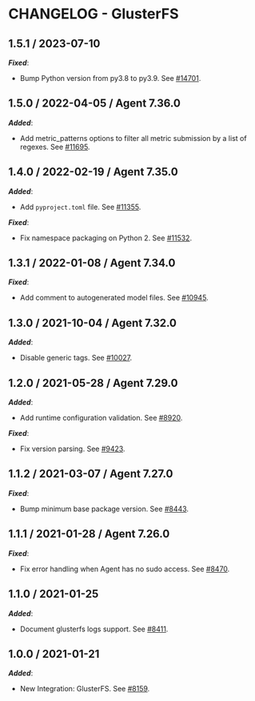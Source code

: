 # CHANGELOG - GlusterFS

## 1.5.1 / 2023-07-10

***Fixed***:

* Bump Python version from py3.8 to py3.9. See [#14701](https://github.com/DataDog/integrations-core/pull/14701).

## 1.5.0 / 2022-04-05 / Agent 7.36.0

***Added***: 

* Add metric_patterns options to filter all metric submission by a list of regexes. See [#11695](https://github.com/DataDog/integrations-core/pull/11695).

## 1.4.0 / 2022-02-19 / Agent 7.35.0

***Added***: 

* Add `pyproject.toml` file. See [#11355](https://github.com/DataDog/integrations-core/pull/11355).

***Fixed***: 

* Fix namespace packaging on Python 2. See [#11532](https://github.com/DataDog/integrations-core/pull/11532).

## 1.3.1 / 2022-01-08 / Agent 7.34.0

***Fixed***: 

* Add comment to autogenerated model files. See [#10945](https://github.com/DataDog/integrations-core/pull/10945).

## 1.3.0 / 2021-10-04 / Agent 7.32.0

***Added***: 

* Disable generic tags. See [#10027](https://github.com/DataDog/integrations-core/pull/10027).

## 1.2.0 / 2021-05-28 / Agent 7.29.0

***Added***: 

* Add runtime configuration validation. See [#8920](https://github.com/DataDog/integrations-core/pull/8920).

***Fixed***: 

* Fix version parsing. See [#9423](https://github.com/DataDog/integrations-core/pull/9423).

## 1.1.2 / 2021-03-07 / Agent 7.27.0

***Fixed***: 

* Bump minimum base package version. See [#8443](https://github.com/DataDog/integrations-core/pull/8443).

## 1.1.1 / 2021-01-28 / Agent 7.26.0

***Fixed***: 

* Fix error handling when Agent has no sudo access. See [#8470](https://github.com/DataDog/integrations-core/pull/8470).

## 1.1.0 / 2021-01-25

***Added***: 

* Document glusterfs logs support. See [#8411](https://github.com/DataDog/integrations-core/pull/8411).

## 1.0.0 / 2021-01-21

***Added***: 

* New Integration: GlusterFS. See [#8159](https://github.com/DataDog/integrations-core/pull/8159).
